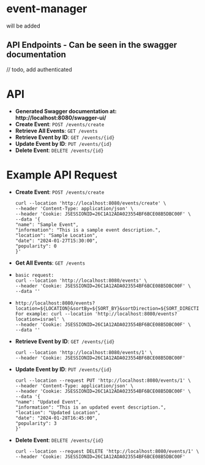 # event-manager
will be added


## API Endpoints - Can be seen in the swagger documentation
// todo, add authenticated

# API 
- **Generated Swagger documentation at: http://localhost:8080/swagger-ui/**
- **Create Event**: `POST /events/create`
- **Retrieve All Events**: `GET /events`
- **Retrieve Event by ID**: `GET /events/{id}`
- **Update Event by ID**: `PUT /events/{id}`
- **Delete Event**: `DELETE /events/{id}`


# Example API Request
- **Create Event**: `POST /events/create`
  ~~~ 
  curl --location 'http://localhost:8080/events/create' \
  --header 'Content-Type: application/json' \
  --header 'Cookie: JSESSIONID=26C1A12ADA023554BF6BCE08B5DBC00F' \
  --data '{
  "name": "Sample Event",
  "information": "This is a sample event description.",
  "location": "Sample Location",
  "date": "2024-01-27T15:30:00",
  "popularity": 0
  }' 
  ~~~

- **Get All Events**: `GET /events`
- 
  ~~~
  basic request:
  curl --location 'http://localhost:8080/events' \
  --header 'Cookie: JSESSIONID=26C1A12ADA023554BF6BCE08B5DBC00F' \
  --data ''
  ~~~
- ~~~
  http://localhost:8080/events?location=${LOCATION}&sortBy=${SORT_BY}&sortDirection=${SORT_DIRECTION}
  For example: curl --location 'http://localhost:8080/events?location=israel' \
  --header 'Cookie: JSESSIONID=26C1A12ADA023554BF6BCE08B5DBC00F' \
  --data ''
  ~~~

- **Retrieve Event by ID**: `GET /events/{id}`
  ~~~
  curl --location 'http://localhost:8080/events/1' \
  --header 'Cookie: JSESSIONID=26C1A12ADA023554BF6BCE08B5DBC00F'
  ~~~
- **Update Event by ID**: `PUT /events/{id}`
  ~~~
  curl --location --request PUT 'http://localhost:8080/events/1' \
  --header 'Content-Type: application/json' \
  --header 'Cookie: JSESSIONID=26C1A12ADA023554BF6BCE08B5DBC00F' \
  --data '{
  "name": "Updated Event",
  "information": "This is an updated event description.",
  "location": "Updated Location",
  "date": "2024-01-28T16:45:00",
  "popularity": 3
  }'
  ~~~
- **Delete Event**: `DELETE /events/{id}`
  ~~~
  curl --location --request DELETE 'http://localhost:8080/events/1' \
  --header 'Cookie: JSESSIONID=26C1A12ADA023554BF6BCE08B5DBC00F'
  ~~~
